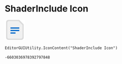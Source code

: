 # ShaderInclude Icon
![](/img/ShaderInclude%20Icon.png)

``` CSharp
EditorGUIUtility.IconContent("ShaderInclude Icon")
```
```
-6603036978392797848
```
